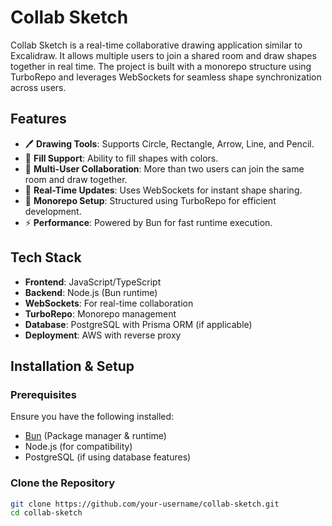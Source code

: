 # Collab Sketch

Collab Sketch is a real-time collaborative drawing application similar to Excalidraw. It allows multiple users to join a shared room and draw shapes together in real time. The project is built with a monorepo structure using TurboRepo and leverages WebSockets for seamless shape synchronization across users.

## Features

- 🖊 **Drawing Tools**: Supports Circle, Rectangle, Arrow, Line, and Pencil.
- 🎨 **Fill Support**: Ability to fill shapes with colors.
- 👥 **Multi-User Collaboration**: More than two users can join the same room and draw together.
- 🔄 **Real-Time Updates**: Uses WebSockets for instant shape sharing.
- 🚀 **Monorepo Setup**: Structured using TurboRepo for efficient development.
- ⚡ **Performance**: Powered by Bun for fast runtime execution.

## Tech Stack

- **Frontend**: JavaScript/TypeScript
- **Backend**: Node.js (Bun runtime)
- **WebSockets**: For real-time collaboration
- **TurboRepo**: Monorepo management
- **Database**: PostgreSQL with Prisma ORM (if applicable)
- **Deployment**: AWS with reverse proxy

## Installation & Setup

### Prerequisites
Ensure you have the following installed:
- [Bun](https://bun.sh/) (Package manager & runtime)
- Node.js (for compatibility)
- PostgreSQL (if using database features)

### Clone the Repository
```sh
git clone https://github.com/your-username/collab-sketch.git
cd collab-sketch